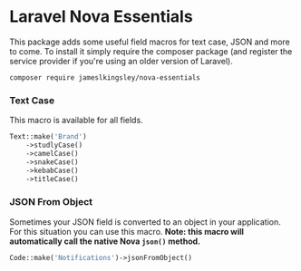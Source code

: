 # Laravel Nova Essentials

This package adds some useful field macros for text case, JSON and more to come. To install it simply require the composer package (and register the service provider if you're using an older version of Laravel).

```
composer require jameslkingsley/nova-essentials
```

### Text Case

This macro is available for all fields.

```php
Text::make('Brand')
    ->studlyCase()
    ->camelCase()
    ->snakeCase()
    ->kebabCase()
    ->titleCase()
```

### JSON From Object

Sometimes your JSON field is converted to an object in your application. For this situation you can use this macro. **Note: this macro will automatically call the native Nova `json()` method.**

```php
Code::make('Notifications')->jsonFromObject()
```
